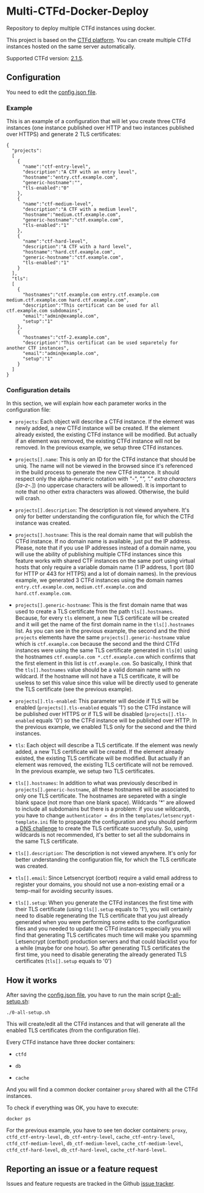 # Multi-CTFd-Docker-Deploy
Repository to deploy multiple CTFd instances using docker.

This project is based on the [CTFd platform](https://github.com/CTFd/CTFd). You can create multiple CTFd instances hosted on the same server automatically.

Supported CTFd version: [2.1.5](https://github.com/CTFd/CTFd/tree/2.1.5).

## Configuration

You need to edit the [config.json file](config.json).

### Example

This is an example of a configuration that will let you create three CTFd instances (one instance published over HTTP and two instances published over HTTPS) and generate 2 TLS certificates:

```
{
  "projects":
  [
    {
      "name":"ctf-entry-level",
      "description":"A CTF with an entry level",
      "hostname":"entry.ctf.example.com",
      "generic-hostname":"",
      "tls-enabled":"0"
    },
    {
      "name":"ctf-medium-level",
      "description":"A CTF with a medium level",
      "hostname":"medium.ctf.example.com",
      "generic-hostname":"ctf.example.com",
      "tls-enabled":"1"
    },
    {
      "name":"ctf-hard-level",
      "description":"A CTF with a hard level",
      "hostname":"hard.ctf.example.com",
      "generic-hostname":"ctf.example.com",
      "tls-enabled":"1"
    }
  ],
  "tls":
  [
    {
      "hostnames":"ctf.example.com entry.ctf.example.com medium.ctf.example.com hard.ctf.example.com",
      "description":"This certificat can be used for all ctf.example.com subdomains",
      "email":"admin@example.com",
      "setup":"1"
    },
    {
      "hostnames":"ctf-2.example.com",
      "description":"This certificat can be used separetely for another CTF instances",
      "email":"admin@example.com",
      "setup":"1"
    }
  ]
}
```

### Configuration details

In this section, we will explain how each parameter works in the configuration file:

- `projects`: Each object will describe a CTFd instance. If the element was newly added, a new CTFd instance will be created. If the element already existed, the existing CTFd instance will be modified. But actually if an element was removed, the existing CTFd instance will not be removed. In the previous example, we setup three CTFd instances.

- `projects[].name`: This is only an ID for the CTFd instance that should be uniq. The name will not be viewed in the browsed since it's referenced in the build process to generate the new CTFd instance. It should respect only the alpha-numeric notation with "-", "_", "." extra characters ([a-z-_\.]) (no uppercase characters will be allowed). It is important to note that no other extra characters was allowed. Otherwise, the build will crash.

- `projects[].description`: The description is not viewed anywhere. It's only for better understanding the configuration file, for which the CTFd instance was created.

- `projects[].hostname`: This is the real domain name that will publish the CTFd instance. If no domain name is available, just put the IP address. Please, note that if you use IP addresses instead of a domain name, you will use the ability of publishing multiple CTFd instances since this feature works with shared CTF instances on the same port using virtual hosts that only require a variable domain name (1 IP address, 1 port (80 for HTTP or 443 for HTTPS) and a lot of domain names). In the previous example, we generated 3 CTFd instances using the domain names `entry.ctf.example.com`, `medium.ctf.example.com` and `hard.ctf.example.com`.

- `projects[].generic-hostname`: This is the first domain name that was used to create a TLS certificate from the path `tls[].hostnames`. Because, for every `tls` element, a new TLS certificate will be created and it will get the name of the first domain name in the `tls[].hostnames` list. As you can see in the previous example, the second and the third `projects` elements have the same `projects[].generic-hostname` value which is `ctf.example.com` because the second and the third CTFd instances were using the same TLS certificate generated in `tls[0]` using the hostnames `ctf.example.com *.ctf.example.com` which confirms that the first element in this list is `ctf.example.com`. So basically, I think that the `tls[].hostnames` value should be a valid domain name with no wildcard. If the hostname will not have a TLS certificate, it will be useless to set this value since this value will be directly used to generate the TLS certificate (see the previous example).

- `projects[].tls-enabled`: This parameter will decide if TLS will be enabled (`projects[].tls-enabled` equals '1') so the CTFd instance will be published over HTTPS or if TLS will be disabled (`projects[].tls-enabled` equals '0') so the CTFd instance will be published over HTTP. In the previous example, we enabled TLS only for the second and the third instances.

- `tls`: Each object will describe a TLS certificate. If the element was newly added, a new TLS certificate will be created. If the element already existed, the existing TLS certificate will be modified. But actually if an element was removed, the existing TLS certificate will not be removed. In the previous example, we setup two TLS certificates.

- `tls[].hostnames`: In addition to what was previously described in `projects[].generic-hostname`, all these hostnames will be associated to only one TLS certificate. The hostnames are separeted with a single blank space (not more than one blank space). Wildcards '*' are allowed to include all subdomains but there is a problem: if you use wildcards, you have to change `authenticator = dns` in the `templates/letsencrypt-template.ini` file to propagate the configuration and you should perform a [DNS challenge](https://certbot.eff.org/docs/using.html?highlight=dns#dns-plugins) to create the TLS certificate successfully. So, using wildcards is not recommended, it's better to set all the subdomains in the same TLS certificate.

- `tls[].description`: The description is not viewed anywhere. It's only for better understanding the configuration file, for which the TLS certificate was created.

- `tls[].email`: Since Letsencrypt (certbot) require a valid email address to register your domains, you should not use a non-existing email or a temp-mail for avoiding security issues.

- `tls[].setup`: When you generate the CTFd instances the first time with their TLS certificate (using `tls[].setup` equals to '1'), you will certainly need to disable regenerating the TLS certificate that you just already generated when you were performing some edits to the configuration files and you needed to update the CTFd instances especially you will find that generating TLS certificates much time will make you spamming Letsencrypt (certbot) production servers and that could blacklist you for a while (maybe for one hour). So after generating TLS certificates the first time, you need to disable generating the already generated TLS certificates (`tls[].setup` equals to '0')


## How it works

After saving the [config.json file](config.json), you have to run the main script [0-all-setup.sh](0-all-setup.sh):

```
./0-all-setup.sh
```

This will create/edit all the CTFd instances and that will generate all the enabled TLS certificates (from the configuration file).

Every CTFd instance have three docker containers:

- `ctfd`

- `db`

- `cache`

And you will find a common docker container `proxy` shared with all the CTFd instances.

To check if everything was OK, you have to execute:

```
docker ps
```

For the previous example, you have to see ten docker containers: `proxy`, `ctfd_ctf-entry-level`, `db_ctf-entry-level`, `cache_ctf-entry-level`, `ctfd_ctf-medium-level`, `db_ctf-medium-level`, `cache_ctf-medium-level`, `ctfd_ctf-hard-level`, `db_ctf-hard-level`, `cache_ctf-hard-level`.

## Reporting an issue or a feature request

Issues and feature requests are tracked in the Github [issue tracker](https://github.com/mohamedaymenkarmous/multi-ctfd-docker-deploy/issues).

